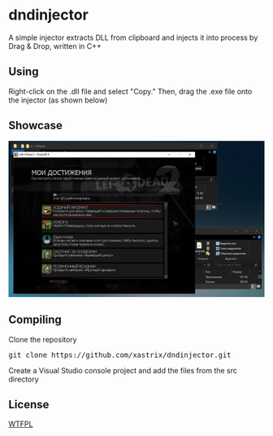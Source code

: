 <h1>dndinjector</h1>
<p>A simple injector extracts DLL from clipboard and injects it into process by Drag & Drop, written in C++</p>
<h2>Using</h2>
<p>Right-click on the .dll file and select "Copy." Then, drag the .exe file onto the injector (as shown below)</p>
<h2>Showcase</h2>
<img src="https://github.com/xastrix/dndinjector/blob/master/media/showcase.gif">
<h2>Compiling</h2>
<p>Clone the repository</p>
<pre>git clone https://github.com/xastrix/dndinjector.git</pre>
<p>Create a Visual Studio console project and add the files from the src directory</p>
<h2>License</h2>
<a href="https://github.com/xastrix/dndinjector/blob/master/LICENSE">WTFPL</a>
